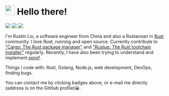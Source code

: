 # <img src="https://emojis.slackmojis.com/emojis/images/1531849430/4246/blob-sunglasses.gif?1531849430" width="30" /> Hello there!

[![][resume-badge]][resume] [![][github-badge]][github] [![][linkedin-badge]][linkedin]

I'm Rustin Liu, a software engineer from China and also a Rustacean in [Rust] community. I love Rust, running and open
source. Currently contribute to ["Cargo: The Rust package manager"] and ["Rustup: The Rust toolchain installer"] regularly. Recently, I have also been trying to understand and implement [pprof](https://github.com/google/pprof).

Things I code with: Rust, Golang, Node.js, web development, DevOps, finding bugs.

You can contact me by clicking badges above, or e-mail me directly (address is on the GitHub profile)😀.

[resume-badge]: https://img.shields.io/badge/Résumé-f48300?style=for-the-badge&logoColor=white&logo=rust
[resume]: https://github.com/hi-rustin/resume/blob/main/resume.pdf
[github-badge]: https://img.shields.io/badge/GitHub-black?style=for-the-badge&logoColor=white&logo=github
[github]: https://github.com/hi-rustin
[linkedin-badge]: https://img.shields.io/badge/LinkedIn-0077B5?style=for-the-badge&logo=linkedin&logoColor=white
[linkedin]: https://www.linkedin.com/in/hi-rustin
[Rust]: https://www.rust-lang.org/
["Cargo: The Rust package manager"]: https://github.com/rust-lang/cargo
["Rustup: The Rust toolchain installer"]: https://github.com/rust-lang/rustup
